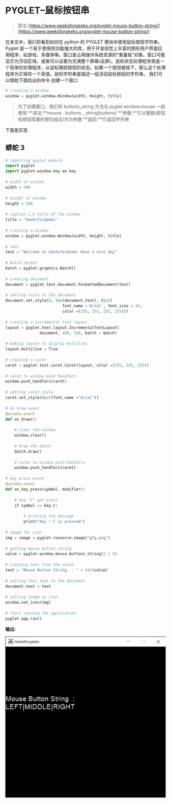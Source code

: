 # PYGLET–鼠标按钮串

> 原文:[https://www.geeksforgeeks.org/pyglet-mouse-button-string/](https://www.geeksforgeeks.org/pyglet-mouse-button-string/)

在本文中，我们将看到如何在 python 的 PYGLET 模块中使用鼠标按钮字符串。Pyglet 是一个易于使用但功能强大的库，用于开发视觉上丰富的图形用户界面应用程序，如游戏、多媒体等。窗口是占用操作系统资源的“重量级”对象。窗口可能显示为浮动区域，或者可以设置为充满整个屏幕(全屏)。鼠标状态处理程序类是一个简单的处理程序，从鼠标跟踪按钮的状态。如果一个按钮被按下，那么这个处理程序为它保存一个真值。鼠标字符串是描述一组活动鼠标按钮的字符串。
我们可以借助下面给出的命令
创建一个窗口

```py
# creating a window
window = pyglet.window.Window(width, height, title)
```

> 为了创建窗口，我们将 buttons_string 方法与 pyglet.window.mouse 一起使用
> **语法:**mouse . buttons _ string(buttons)
> **参数:**它以整数(即鼠标按钮常量的按位组合)作为参数
> **返回:**它返回字符串

下面是实现

## 蟒蛇 3

```py
# importing pyglet module
import pyglet
import pyglet.window.key as key

# width of window
width = 500

# height of window
height = 500

# caption i.e title of the window
title = "Geeksforgeeks"

# creating a window
window = pyglet.window.Window(width, height, title)

# text 
text = "Welcome to GeeksforGeeks Have a nice day"

# batch object
batch = pyglet.graphics.Batch()

# creating document
document = pyglet.text.document.FormattedDocument(text)

# setting style to the document
document.set_style(0, len(document.text), dict(
                         font_name ='Arial', font_size = 16, 
                         color =(255, 255, 255, 255)))

# creating a incremental text layout
layout = pyglet.text.layout.IncrementalTextLayout(
               document, 400, 350, batch = batch)

# making layout to display multiline
layout.multiline = True

# creating a caret
caret = pyglet.text.caret.Caret(layout, color =(255, 255, 255))

# caret to window push handlers
window.push_handlers(caret)

# setting caret style
caret.set_style(dict(font_name ="Arial"))

# on draw event
@window.event
def on_draw():

    # clear the window
    window.clear()

    # draw the batch
    batch.draw()

    # caret to window push handlers
    window.push_handlers(caret)

# key press event    
@window.event
def on_key_press(symbol, modifier):

    # key "C" get press
    if symbol == key.C:

        # printing the message
        print("Key : C is pressed")

# image for icon
img = image = pyglet.resource.image("gfg.png")

# getting mouse button string
value = pyglet.window.mouse.buttons_string(2 | 5)

# creating text from the value
text = "Mouse Button String  : " + str(value)

# setting this text to the document
document.text = text

# setting image as icon
window.set_icon(img)

# start running the application
pyglet.app.run()
```

**输出:**

![](img/016daa60f43d245d23ac771efd36d664.png)